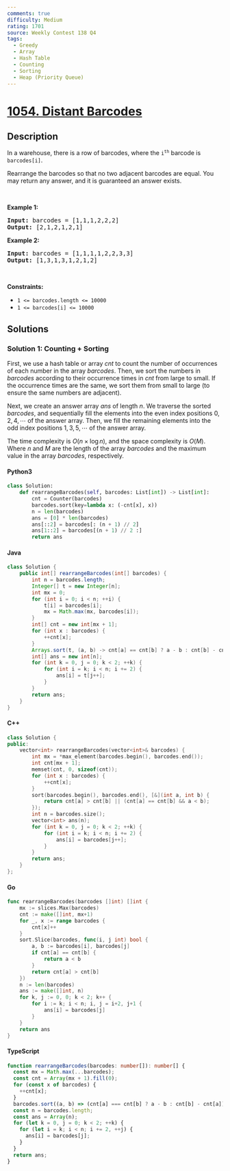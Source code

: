 ```yaml
---
comments: true
difficulty: Medium
rating: 1701
source: Weekly Contest 138 Q4
tags:
  - Greedy
  - Array
  - Hash Table
  - Counting
  - Sorting
  - Heap (Priority Queue)
---
```


<!-- problem:start -->

# [1054. Distant Barcodes](https://leetcode.com/problems/distant-barcodes)


## Description

<!-- description:start -->

<p>In a warehouse, there is a row of barcodes, where the <code>i<sup>th</sup></code> barcode is <code>barcodes[i]</code>.</p>

<p>Rearrange the barcodes so that no two adjacent barcodes are equal. You may return any answer, and it is guaranteed an answer exists.</p>

<p>&nbsp;</p>
<p><strong class="example">Example 1:</strong></p>
<pre><strong>Input:</strong> barcodes = [1,1,1,2,2,2]
<strong>Output:</strong> [2,1,2,1,2,1]
</pre><p><strong class="example">Example 2:</strong></p>
<pre><strong>Input:</strong> barcodes = [1,1,1,1,2,2,3,3]
<strong>Output:</strong> [1,3,1,3,1,2,1,2]
</pre>
<p>&nbsp;</p>
<p><strong>Constraints:</strong></p>

<ul>
	<li><code>1 &lt;= barcodes.length &lt;= 10000</code></li>
	<li><code>1 &lt;= barcodes[i] &lt;= 10000</code></li>
</ul>

<!-- description:end -->

## Solutions

<!-- solution:start -->

### Solution 1: Counting + Sorting

First, we use a hash table or array $cnt$ to count the number of occurrences of each number in the array $barcodes$. Then, we sort the numbers in $barcodes$ according to their occurrence times in $cnt$ from large to small. If the occurrence times are the same, we sort them from small to large (to ensure the same numbers are adjacent).

Next, we create an answer array $ans$ of length $n$. We traverse the sorted $barcodes$, and sequentially fill the elements into the even index positions $0, 2, 4, \cdots$ of the answer array. Then, we fill the remaining elements into the odd index positions $1, 3, 5, \cdots$ of the answer array.

The time complexity is $O(n \times \log n)$, and the space complexity is $O(M)$. Where $n$ and $M$ are the length of the array $barcodes$ and the maximum value in the array $barcodes$, respectively.

<!-- tabs:start -->

#### Python3

```python
class Solution:
    def rearrangeBarcodes(self, barcodes: List[int]) -> List[int]:
        cnt = Counter(barcodes)
        barcodes.sort(key=lambda x: (-cnt[x], x))
        n = len(barcodes)
        ans = [0] * len(barcodes)
        ans[::2] = barcodes[: (n + 1) // 2]
        ans[1::2] = barcodes[(n + 1) // 2 :]
        return ans
```

#### Java

```java
class Solution {
    public int[] rearrangeBarcodes(int[] barcodes) {
        int n = barcodes.length;
        Integer[] t = new Integer[n];
        int mx = 0;
        for (int i = 0; i < n; ++i) {
            t[i] = barcodes[i];
            mx = Math.max(mx, barcodes[i]);
        }
        int[] cnt = new int[mx + 1];
        for (int x : barcodes) {
            ++cnt[x];
        }
        Arrays.sort(t, (a, b) -> cnt[a] == cnt[b] ? a - b : cnt[b] - cnt[a]);
        int[] ans = new int[n];
        for (int k = 0, j = 0; k < 2; ++k) {
            for (int i = k; i < n; i += 2) {
                ans[i] = t[j++];
            }
        }
        return ans;
    }
}
```

#### C++

```cpp
class Solution {
public:
    vector<int> rearrangeBarcodes(vector<int>& barcodes) {
        int mx = *max_element(barcodes.begin(), barcodes.end());
        int cnt[mx + 1];
        memset(cnt, 0, sizeof(cnt));
        for (int x : barcodes) {
            ++cnt[x];
        }
        sort(barcodes.begin(), barcodes.end(), [&](int a, int b) {
            return cnt[a] > cnt[b] || (cnt[a] == cnt[b] && a < b);
        });
        int n = barcodes.size();
        vector<int> ans(n);
        for (int k = 0, j = 0; k < 2; ++k) {
            for (int i = k; i < n; i += 2) {
                ans[i] = barcodes[j++];
            }
        }
        return ans;
    }
};
```

#### Go

```go
func rearrangeBarcodes(barcodes []int) []int {
	mx := slices.Max(barcodes)
	cnt := make([]int, mx+1)
	for _, x := range barcodes {
		cnt[x]++
	}
	sort.Slice(barcodes, func(i, j int) bool {
		a, b := barcodes[i], barcodes[j]
		if cnt[a] == cnt[b] {
			return a < b
		}
		return cnt[a] > cnt[b]
	})
	n := len(barcodes)
	ans := make([]int, n)
	for k, j := 0, 0; k < 2; k++ {
		for i := k; i < n; i, j = i+2, j+1 {
			ans[i] = barcodes[j]
		}
	}
	return ans
}
```

#### TypeScript

```ts
function rearrangeBarcodes(barcodes: number[]): number[] {
  const mx = Math.max(...barcodes);
  const cnt = Array(mx + 1).fill(0);
  for (const x of barcodes) {
    ++cnt[x];
  }
  barcodes.sort((a, b) => (cnt[a] === cnt[b] ? a - b : cnt[b] - cnt[a]));
  const n = barcodes.length;
  const ans = Array(n);
  for (let k = 0, j = 0; k < 2; ++k) {
    for (let i = k; i < n; i += 2, ++j) {
      ans[i] = barcodes[j];
    }
  }
  return ans;
}
```

<!-- tabs:end -->

<!-- solution:end -->

<!-- problem:end -->
